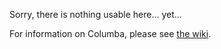 Sorry, there is nothing usable here... yet...

For information on Columba, please see [the
wiki](https://github.com/columbidae/columba/wiki).
